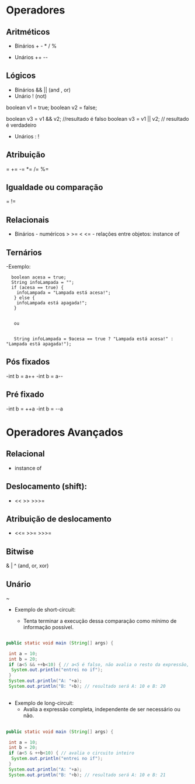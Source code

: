 # Operadores

## Aritméticos

- Binários + - * / %

- Unários  ++  --

## Lógicos

- Binários  && ||    (and , or)
- Unário !   (not)

boolean v1  = true;
boolean v2 = false;

boolean v3 = v1 && v2; //resultado é falso
boolean v3 = v1 || v2; // resultado é verdadeiro

- Unários : !

## Atribuição

=  +=   -= *=  /=  %=

## Igualdade ou comparação

=  !=

## Relacionais
 
 - Binários
       - numéricos > >= < <=
       - relações entre objetos: instance of
       
## Ternários

  -Exemplo:
     
      boolean acesa = true;
      String infoLampada = "";
      if (acesa == true) {
        infoLampada = "Lampada está acesa!";
       } else {
        infoLampada está apagada!";
       }
       
       
       ou
       
       
       String infoLampada = 9acesa == true ? "Lampada está acesa!" : "Lampada está apagada!");
       
           
## Pós fixados
 
 -int b = a++
 -int b = a--
 
## Pré fixado
 
 -int b = ++a
 -int b = --a
 
# Operadores Avançados

## Relacional
- instance of

## Deslocamento (shift):
- << >> >>>=

## Atribuição de deslocamento
- <<= >>= >>>=

## Bitwise
& | ^ (and, or, xor)

## Unário

~

- Exemplo de short-circuit: 

  - Tenta terminar a execução dessa comparação como mínimo de informação possível.
  
```java

public static void main (String[] args) {

 int a = 10;
 int b = 20;
 if (a<5 && ++b<10) { // a<5 é falso, não avalia o resto da expressão, ++b<10
  System.out.println("entrei no if");
 }
 System.out.println("A: "+a);
 System.out.println("B: "+b); // resultado será A: 10 e B: 20 
 
 ```

 
 - Exemplo de long-circuit:
   - Avalia a expressão completa, independente de ser necessário ou não.
   
```java
   
public static void main (String[] args) {

 int a = 10;
 int b = 20;
 if (a<5 & ++b<10) { // avalia o circuito inteiro
  System.out.println("entrei no if");
 }
 System.out.println("A: "+a);
 System.out.println("B: "+b); // resultado será A: 10 e B: 21
 
 ```





